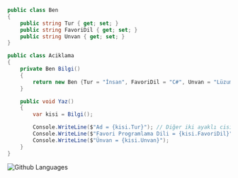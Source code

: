```csharp
public class Ben
{
    public string Tur { get; set; }
    public string FavoriDil { get; set; }
    public string Unvan { get; set; }
}

public class Aciklama
{
    private Ben Bilgi()
    {
        return new Ben {Tur = "İnsan", FavoriDil = "C#", Unvan = "Lüzumsuz İşler Müdürü"};
    }

    public void Yaz()
    {
        var kisi = Bilgi();

        Console.WriteLine($"Ad = {kisi.Tur}"); // Diğer iki ayaklı cisimlerin aksine
        Console.WriteLine($"Favori Programlama Dili = {kisi.FavoriDil}");
        Console.WriteLine($"Ünvan = {kisi.Unvan}");
    }
}
```

![Github Languages](https://github-readme-stats.vercel.app/api/top-langs/?username=umut-d&layout=compact&hide=html)
